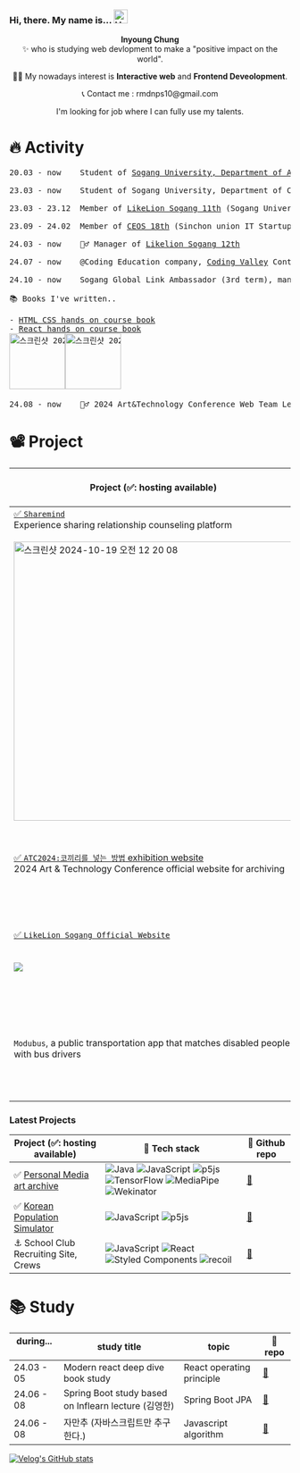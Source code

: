 ### Hi, there. My name is... <img src="https://raw.githubusercontent.com/Tarikul-Islam-Anik/Animated-Fluent-Emojis/master/Emojis/Hand%20gestures/Hand%20with%20Fingers%20Splayed%20Light%20Skin%20Tone.png" alt="Hand with Fingers Splayed Light Skin Tone" width="25" height="25" />

<p align="center"> <b>Inyoung Chung</b> <br/> ✨ who is studying web devlopment to make a "positive impact on the world".</p>
<p align="center"> 👨‍💻 My nowadays interest is <b>Interactive web</b> and <b>Frontend Deveolopment</b>. </p>

<p align="center"> 📞 Contact me : rmdnps10@gmail.com </p>
<p align="center"> I'm looking for job where I can fully use my talents. </p>

# 🔥 Activity

<pre>
20.03 - now    Student of <a href="https://creative.sogang.ac.kr/">Sogang University, Department of Art and Technology</a>
  
23.03 - now    Student of Sogang University, Department of Convergence Software
  
23.03 - 23.12  Member of <a href="https://www.likelionsg.site/">LikeLion Sogang 11th</a> (Sogang University IT Startup club) - Frontend part
  
23.09 - 24.02  Member of <a href="https://ceos-sinchon.com/">CEOS 18th</a> (Sinchon union IT Startup club) - Frontend part
  
24.03 - now    🦸‍♂️ Manager of <a href="https://www.likelionsg.site/">Likelion Sogang 12th</a>
  
24.07 - now    @Coding Education company, <a href="https://www.codingvalley.com/">Coding Valley</a> Contents Team

24.10 - now    Sogang Global Link Ambassador (3rd term), managing a Korean corporate booth at CES 2025.

📚 Books I've written..

- <a href="https://www.codingvalley.com/about/book">HTML CSS hands on course book</a>
- <a href="https://www.codingvalley.com/about/book">React hands on course book</a>
<img width="100" alt="스크린샷 2024-09-16 오후 5 27 07" src="https://github.com/user-attachments/assets/4f1c3ad2-58af-42cc-bd19-6760ea1e510d"><img width="100" alt="스크린샷 2024-09-16 오후 5 27 27" src="https://github.com/user-attachments/assets/4c886525-9d1b-4e24-ab4c-ffda0fe6b2db">  
  
24.08 - now    🦸‍♂️ 2024 Art&Technology Conference Web Team Leader
</pre>

# 📽️ Project

 | Project (✅: hosting available)                      | 🚀 Tech stack                     | 🔗 Github repo
 --------------------------------- | ------------------------- | --------------------------------------------------------- |
 <a href="https://www.sharemindapp.com/">✅ `Sharemind` </a> <br/> Experience sharing relationship counseling platform  <br/>  <br/>   <img width="500" alt="스크린샷 2024-10-19 오전 12 20 08" src="https://github.com/user-attachments/assets/c0dca72a-abd0-4b8b-81e0-6238ebee7d19">   | ![TypeScript](https://img.shields.io/badge/typescript-%23007ACC.svg?style=for-the-badge&logo=typescript&logoColor=white)![React](https://img.shields.io/badge/react-%2320232a.svg?style=for-the-badge&logo=react&logoColor=%2361DAFB) ![Styled Components](https://img.shields.io/badge/styled--components-DB7093?style=for-the-badge&logo=styled-components&logoColor=white)![recoil](https://img.shields.io/badge/recoil-3578E5?style=for-the-badge&logo=recoil&logoColor=black) ![React Query](https://img.shields.io/badge/-React%20Query-FF4154?style=for-the-badge&logo=react%20query&logoColor=white) ![Vercel](https://img.shields.io/badge/vercel-%23000000.svg?style=for-the-badge&logo=vercel&logoColor=white) ![GitHub Actions](https://img.shields.io/badge/github%20actions-%232671E5.svg?style=for-the-badge&logo=githubactions&logoColor=white)| [🔗](https://github.com/sharemindteam/sharemind-client)  |
 <a href="https://www.atc2024.site/">✅ `ATC2024:코끼리를 넣는 방법` exhibition website</a>  <br/>  2024 Art & Technology Conference official website for archiving   | ![JavaScript](https://img.shields.io/badge/javascript-%23323330.svg?style=for-the-badge&logo=javascript&logoColor=%23F7DF1E) ![Next JS](https://img.shields.io/badge/Next-black?style=for-the-badge&logo=next.js&logoColor=white) ![Threejs](https://img.shields.io/badge/threejs-black?style=for-the-badge&logo=three.js&logoColor=white) ![MongoDB](https://img.shields.io/badge/MongoDB-%234ea94b.svg?style=for-the-badge&logo=mongodb&logoColor=white) ![Vercel](https://img.shields.io/badge/vercel-%23000000.svg?style=for-the-badge&logo=vercel&logoColor=white) ![GitHub Actions](https://img.shields.io/badge/github%20actions-%232671E5.svg?style=for-the-badge&logo=githubactions&logoColor=white)| [🔗](https://github.com/rmdnps10/ATC-2024)       |
 <a href="https://www.likelionsg.site/">✅ `LikeLion Sogang Official Website` </a> <br/> <br/> <br/> <img src="https://github.com/user-attachments/assets/9cdc1060-4dfe-4df4-9e49-93c1cf6da002"/>| ![TypeScript](https://img.shields.io/badge/typescript-%23007ACC.svg?style=for-the-badge&logo=typescript&logoColor=white) ![Next JS](https://img.shields.io/badge/Next-black?style=for-the-badge&logo=next.js&logoColor=white) ![TailwindCSS](https://img.shields.io/badge/tailwindcss-%2338B2AC.svg?style=for-the-badge&logo=tailwind-css&logoColor=white) ![Vercel](https://img.shields.io/badge/vercel-%23000000.svg?style=for-the-badge&logo=vercel&logoColor=white) ![GitHub Actions](https://img.shields.io/badge/github%20actions-%232671E5.svg?style=for-the-badge&logo=githubactions&logoColor=white)| [🔗](https://github.com/LIKELION-SOGANG/LIKELION-WEBSITE-NEXTJS)  |
`Modubus`, a public transportation app that matches disabled people with bus drivers | ![TypeScript](https://img.shields.io/badge/typescript-%23007ACC.svg?style=for-the-badge&logo=typescript&logoColor=white) ![React](https://img.shields.io/badge/react-%2320232a.svg?style=for-the-badge&logo=react&logoColor=%2361DAFB) ![Stackflow](https://img.shields.io/badge/stackflow-carrot?style=for-the-badge&logo=stackflow&logoColor=white) ![TailwindCSS](https://img.shields.io/badge/tailwindcss-%2338B2AC.svg?style=for-the-badge&logo=tailwind-css&logoColor=white) ![zustand](https://img.shields.io/badge/zustand-%2320232a.svg?style=for-the-badge&logo=react&logoColor=%2361DAFB) ![React Query](https://img.shields.io/badge/-React%20Query-FF4154?style=for-the-badge&logo=react%20query&logoColor=white)  | [🔗](https://github.com/Modubus/ModubusFrontend)|  [🔗](https://github.com/Modubus/ModubusFrontend)  |


### Latest Projects
| Project (✅: hosting available)	                       | 🚀 Tech stack                     | 🔗 Github repo
|--------------------------------- | ------------------------- | --------------------------------------------------------- |
|✅ <a href="https://github.com/rmdnps10/p5.js-algorithmic-work">Personal Media art archive</a>  | 	![Java](https://img.shields.io/badge/java-%23ED8B00.svg?style=for-the-badge&logo=openjdk&logoColor=white)	![JavaScript](https://img.shields.io/badge/javascript-%23323330.svg?style=for-the-badge&logo=javascript&logoColor=%23F7DF1E) ![p5js](https://img.shields.io/badge/p5.js-ED225D?style=for-the-badge&logo=p5.js&logoColor=FFFFFF)  ![TensorFlow](https://img.shields.io/badge/TensorFlow-%23FF6F00.svg?style=for-the-badge&logo=TensorFlow&logoColor=white) ![MediaPipe](https://img.shields.io/badge/MediaPipe-000000?style=for-the-badge&logo=MediaPipe&logoColor=white)  ![Wekinator](https://img.shields.io/badge/Wekinator-blue?style=for-the-badge&logo=Wekinator&logoColor=white) | <a href="https://github.com/rmdnps10/p5.js-algorithmic-work">🔗</a> |
| ✅ <a href="https://korea-population-simulator.vercel.app/">Korean Population Simulator</a> | ![JavaScript](https://img.shields.io/badge/javascript-%23323330.svg?style=for-the-badge&logo=javascript&logoColor=%23F7DF1E) ![p5js](https://img.shields.io/badge/p5.js-ED225D?style=for-the-badge&logo=p5.js&logoColor=FFFFFF) | <a href="https://github.com/rmdnps10/Korea-Population-Simulator?tab=readme-ov-file">🔗</a> | 
| ⚓️ School Club Recruiting Site, Crews | ![JavaScript](https://img.shields.io/badge/javascript-%23323330.svg?style=for-the-badge&logo=javascript&logoColor=%23F7DF1E) ![React](https://img.shields.io/badge/react-%2320232a.svg?style=for-the-badge&logo=react&logoColor=%2361DAFB) ![Styled Components](https://img.shields.io/badge/styled--components-DB7093?style=for-the-badge&logo=styled-components&logoColor=white) ![recoil](https://img.shields.io/badge/recoil-3578E5?style=for-the-badge&logo=recoil&logoColor=black) | <a href="https://github.com/Goonco/crews-old-client">🔗</a> 


# 📚 Study

| during... &nbsp;&nbsp;&nbsp;&nbsp; | study title                       | topic                     | 🔗 repo
| ---------- | --------------------------------- | ------------------------- | --------------------------------------------------------- |
| 24.03 - 05 | Modern react deep dive book study      | React operating principle | [🔗](https://github.com/Deep-Dive-React/react-study-archive)    |
| 24.06 - 08 | Spring Boot study based on Inflearn lecture (김영한)      | Spring Boot JPA           | [🔗](https://github.com/Mustsa-Spring-Study/Spring-Boot)        |
| 24.06 - 08 | 자만추 (자바스크립트만 추구한다.) | Javascript algorithm      | [🔗](https://github.com/Mustsa-JS-Algorithm-Study/JS-Algorithm) |

[![Velog's GitHub stats](https://velog-readme-stats.vercel.app/api?name=rmdnps10)](https://github.com/eungyeole/velog-readme-stats)


<!--
**rmdnps10/rmdnps10** is a ✨ _special_ ✨ repository because its `README.md` (this file) appears on your GitHub profile.

Here are some ideas to get you started:

- 🔭 I’m currently working on ...
- 🌱 I’m currently learning ...
- 👯 I’m looking to collaborate on ...
- 🤔 I’m looking for help with ...
- 💬 Ask me about ...
- 📫 How to reach me: ...
- 😄 Pronouns: ...
- ⚡ Fun fact: ...
-->
